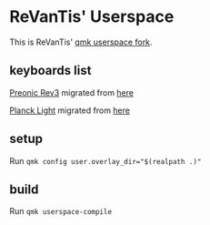 # ReVanTis' Userspace

This is ReVanTis' [qmk userspace fork](https://github.com/qmk/qmk_userspace).

## keyboards list

[Preonic Rev3](keyboards/planck/keymaps/vaninc/) migrated from [here](https://github.com/ReVanTis/preonic_qmk)

[Planck Light](keyboards/preonic/keymaps/vaninc/) migrated from [here](https://github.com/ReVanTis/planck_light_qmk)

## setup

Run `qmk config user.overlay_dir="$(realpath .)"`

## build

Run `qmk userspace-compile`
